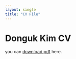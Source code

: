 ```yaml
---
layout: single
title: "CV File"
---
```


# Donguk Kim CV
you can [download pdf](https://github.com/dkim1113/dkim1113.github.io/files/7677048/01_DongukKim_CV_Oct_2021.pdf) here.
